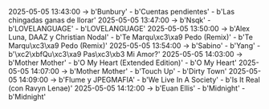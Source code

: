 2025-05-05 13:43:00 -> b'Bunbury' - b'Cuentas pendientes' - b'Las chingadas ganas de llorar'
2025-05-05 13:47:00 -> b'Nsqk' - b'LOVELANGUAGE' - b'LOVELANGUAGE'
2025-05-05 13:50:00 -> b'Alex Luna, DAAZ y Christian Nodal' - b'Te Marqu\xc3\xa9 Pedo (Remix)' - b'Te Marqu\xc3\xa9 Pedo (Remix)'
2025-05-05 13:54:00 -> b'Sabino' - b'Yang' - b'\xc2\xbfQu\xc3\xa9 Pas\xc3\xb3 Mi Amor?'
2025-05-05 14:03:00 -> b'Mother Mother' - b'O My Heart (Extended Edition)' - b'O My Heart'
2025-05-05 14:07:00 -> b'Mother Mother' - b'Touch Up' - b'Dirty Town'
2025-05-05 14:09:00 -> b'Flume y JPEGMAFIA' - b'We Live In A Society' - b'Is It Real (con Ravyn Lenae)'
2025-05-05 14:12:00 -> b'Euan Ellis' - b'Midnight' - b'Midnight'
